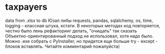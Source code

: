 # taxpayers
data from .xlsx to db
Юзал либы requests, pandas, sqlalchemy, os, time, logging - классная штука, кстати.
В некоторых методах код повторяется, честно было лень рефакторинг делать, "очищать" так сказать
Объектно-ориентированный подход не использовал, хотя надо было.
Можно .exe собрать с PyInstaller, но придется еще больше try - except - блоков вставлять.
Читайте комментарий пожалуйста)

